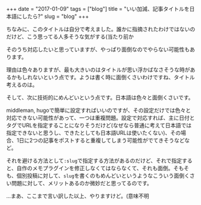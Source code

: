 +++
date = "2017-01-09"
tags = ["blog"]
title = "いい加減、記事タイトルを日本語にしたら?"
slug = "blog"
+++

ちなみに、このタイトルは自分で考えました。誰かに指摘されたわけではないのだけど、こう思ってる人多そうな気がする(当たり前か

そのうち対応したいと思っていますが、やっぱり面倒なのでやらない可能性もあります。

理由は色々ありますが、最も大きいのはタイトルが思い浮かばなさそうな時があるかもしれないという点です。ようは書く時に面倒くさいわけですね、タイトル考えるのは。

そして、次に技術的にめんどいという点です。日本語は色々と面倒くさいです。

middleman, hugoで簡単に設定すればいいのですが、その設定だけでは色々と対応できない可能性があって、一つは重複問題。設定で対応すれば、主に日付とタグでURLを指定することになりそうだけど(なぜなら普通に考えて日本語では指定できないと思うし、できたとしても日本語URLは使いたくない)、その場合、1日に2つの記事をポストすると重複してしまう可能性がでてきそうなどなど。

それを避ける方法として`:slug`で指定する方法があるのだけど、それで指定すると、自作のメモプラグインを修正しなくてはならなくて、それも面倒。そもそも、個別投稿に対して、`slug`を書くのもめんどいというようなこういう面倒くさい問題に対して、メリットあるのか微妙だと思ってるのです。

...まあ、ここまで言い訳した以上、やりますけど。(意味不明
	  
